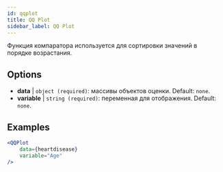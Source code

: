 ```yaml
---
id: qqplot
title: QQ Plot
sidebar_label: QQ Plot
---
```


Функция компаратора используется для сортировки значений в порядке возрастания.

## Options

* __data__ | `object (required)`: массивы объектов оценки. Default: `none`.
* __variable__ | `string (required)`: переменная для отображения. Default: `none`.


## Examples

```jsx live
<QQPlot 
    data={heartdisease} 
    variable="Age"
/>
```

